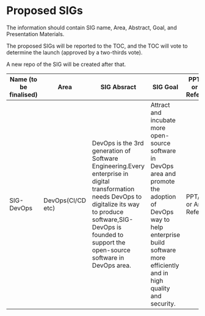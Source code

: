 # Proposed SIGs

The information should contain SIG name, Area, Abstract, Goal, and Presentation Materials.

The proposed SIGs will be reported to the TOC, and the TOC will vote to determine the launch (approved by a two-thirds vote).

A new repo of the SIG will be created after that.


| Name (to be finalised)  |    Area     |  SIG Absract  |  SIG Goal  | PPT/Doc or Any Reference| 
| ------------------------|-------------|---------------|------------| ----------------------- | 
| SIG-DevOps  |    DevOps(CI/CD etc)     | DevOps is the 3rd generation of Software Engineering.Every enterprise in digital transformation needs DevOps to digitalize its way to produce software,SIG-DevOps is founded to support the open-source software in DevOps area.  |  Attract and incubate more open-source software in DevOps area and promote the adoption of DevOps way to help enterprise build software more efficiently and in high quality and security.| PPT/Doc or Any Reference| 
